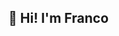## 👋 Hi! I'm Franco

<!--
**francomaxmartini/francomaxmartini** is a ✨ _special_ ✨ repository because its `README.md` (this file) appears on your GitHub profile.

I'm a finance professional developing technical skills in Python and SQL.
Focused on data analysis, automation, and machine learning for financial applications.

🔭 Current Goals
Solve 150+ LeetCode problems to improve problem-solving skills.

Build simple projects using Python and SQL.

Develop machine learning models applied to finance.

Explore data-driven decision-making and process automation.
